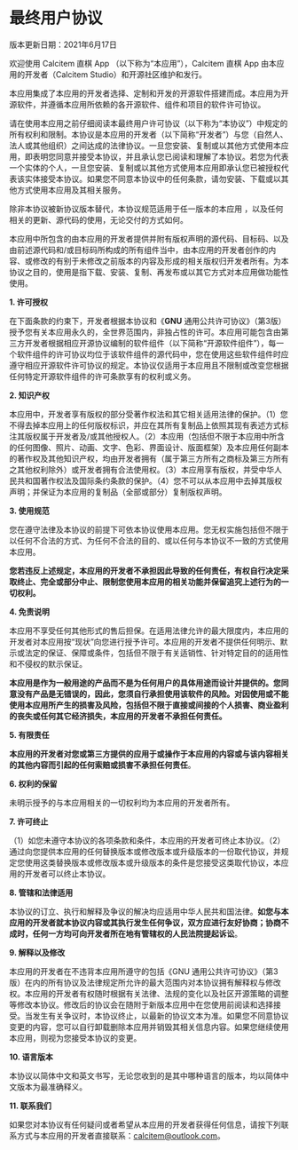 # 最终用户协议

版本更新日期：2021年6月17日

欢迎使用 Calcitem 直棋 App （以下称为“本应用”），Calcitem 直棋 App 由本应用的开发者（Calcitem Studio）和开源社区维护和发行。

本应用集成了本应用的开发者选择、定制和开发的开源软件搭建而成。本应用为开源软件，并遵循本应用所依赖的各开源软件、组件和项目的软件许可协议。

请在使用本应用之前仔细阅读本最终用户许可协议（以下称为“本协议”）中规定的所有权利和限制。本协议是本应用的开发者（以下简称“开发者”）与您（自然人、法人或其他组织）之间达成的法律协议。一旦您安装、复制或以其他方式使用本应用，即表明您同意并接受本协议，并且承认您已阅读和理解了本协议。若您为代表一个实体的个人，一旦您安装、复制或以其他方式使用本应用即承认您已被授权代表该实体接受本协议。如果您不同意本协议中的任何条款，请勿安装、下载或以其他方式使用本应用及其相关服务。

除非本协议被新协议版本替代，本协议规范适用于任一版本的本应用 ，以及任何相关的更新、源代码的使用，无论交付的方式如何。

本应用中所包含的由本应用的开发者提供并附有版权声明的源代码、目标码、以及由前述源代码和/或目标码所构成的所有组件当中，由本应用的开发者创作的内容、或修改的有别于未修改之前版本的内容及形成的相关版权归开发者所有。为本协议之目的，使用是指下载、安装、复制、再发布或以其它方式对本应用做功能性使用。

**1. 许可授权**

在下面条款的约束下，开发者根据本协议和《**GNU** 通用公共许可协议》（第3版）授予您有关本应用永久的，全世界范围内，非独占性的许可。本应用可能包含由第三方开发者根据相应开源协议编制的软件组件（以下简称“开源软件组件”），每一个软件组件的许可协议均位于该软件组件的源代码中，您在使用这些软件组件时应遵守相应开源软件许可协议的规定。本协议仅适用于本应用且不限制或改变您根据任何特定开源软件组件的许可条款享有的权利或义务。

**2. 知识产权**

本应用中，开发者享有版权的部分受著作权法和其它相关适用法律的保护。（1）您不得去掉本应用上的任何版权标识，并应在其所有复制品上依照其现有表述方式标注其版权属于开发者及/或其他授权人。（2）本应用（包括但不限于本应用中所含的任何图像、照片、动画、文字、色彩、界面设计、版面框架）及本应用任何副本的著作权及其他知识产权，均由开发者拥有（属于第三方所有之商标及第三方所有之其他权利除外）或开发者拥有合法使用权。（3）本应用享有版权，并受中华人民共和国著作权法及国际条约条款的保护。（4）您不可以从本应用中去掉其版权声明；并保证为本应用的复制品（全部或部分）复制版权声明。

**3. 使用规范**

您在遵守法律及本协议的前提下可依本协议使用本应用。您无权实施包括但不限于以任何不合法的方式、为任何不合法的目的、或以任何与本协议不一致的方式使用本应用。

**您若违反上述规定，本应用的开发者不承担因此导致的任何责任，有权自行决定采取终止、完全或部分中止、限制您使用本应用的相关功能并保留追究上述行为的一切权利。**

**4. 免责说明**

本应用不享受任何其他形式的售后担保。在适用法律允许的最大限度内，本应用的开发者对本应用按“现状”向您进行授予许可。本应用的开发者不提供任何明示、默示或法定的保证、保障或条件，包括但不限于有关适销性、针对特定目的的适用性和不侵权的默示保证。

**本应用是作为一般用途的产品而不是为任何用户的具体用途而设计并提供的。您同意没有产品是无错误的，因此，您须自行承担使用该软件的风险。对因使用或不能使用本应用所产生的损害及风险，包括但不限于直接或间接的个人损害、商业盈利的丧失或任何其它经济损失，本应用的开发者不承担任何责任。**

**5. 有限责任**

**本应用的开发者对您或第三方提供的应用于或操作于本应用的内容或与该内容相关的其他内容而引起的任何索赔或损害不承担任何责任**。

**6. 权利的保留**

未明示授予的与本应用相关的一切权利均为本应用的开发者所有。

**7. 许可终止**

（1）如您未遵守本协议的各项条款和条件，本应用的开发者可终止本协议。（2）通过向您提供本应用的任何替换版本或修改版本或升级版本的一份取代协议，并规定您使用这类替换版本或修改版本或升级版本的条件是您接受这类取代协议，本应用的开发者可以终止本协议。

**8. 管辖和法律适用**

本协议的订立、执行和解释及争议的解决均应适用中华人民共和国法律。**如您与本应用的开发者就本协议内容或其执行发生任何争议，双方应进行友好协商；协商不成时，任何一方均可向开发者所在地有管辖权的人民法院提起诉讼**。

**9. 解释以及修改**

本应用的开发者在不违背本应用所遵守的包括《GNU 通用公共许可协议》（第3版）在内的所有协议及法律规定所允许的最大范围内对本协议拥有解释权与修改权。本应用的开发者有权随时根据有关法律、法规的变化以及社区开源策略的调整等修改本协议。修改后的协议会在随附于新版本应用中在您使用前阅读和选择接受。当发生有关争议时，本协议终止，以最新的协议文本为准。如果您不同意协议变更的内容，您可以自行卸载删除本应用并销毁其相关信息内容。如果您继续使用本应用，则视为您接受本协议的变更。

**10. 语言版本**

本协议以简体中文和英文书写，无论您收到的是其中哪种语言的版本，均以简体中文版本为最准确释义。

**11. 联系我们**

如果您对本协议有任何疑问或者希望从本应用的开发者获得任何信息，请按下列联系方式与本应用的开发者直接联系：calcitem@outlook.com。